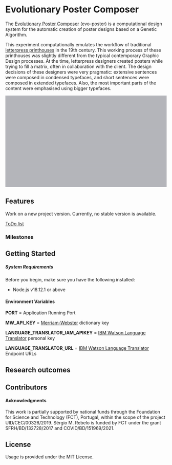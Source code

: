 # Evolutionary Poster Composer

The [Evolutionary Poster Composer](https://cdv.dei.uc.pt/evoposter/) (evo-poster) is a computational design system for
the automatic creation of poster designs based on a Genetic Algorithm.

This experiment computationally emulates the workflow of
traditional [letterpress printhouses](https://en.wikipedia.org/wiki/Letterpress_printing) in the 19th century. This
working process of these printhouses was slightly different from the typical
contemporary Graphic Design processes. At the time, letterpress designers created posters while trying to fill a matrix,
often in collaboration with the client. The design decisions of these designers were very pragmatic: extensive sentences
were composed in condensed typefaces, and short sentences were composed in extended typefaces. Also, the most important
parts of the content were emphasised using bigger typefaces.

![Example outputs generated by Evolutionary Poster Composer (v2.0.0)](system-running.gif)

## Features
Work on a new project version. Currently, no stable version is available. 

[ToDo list](https://sergiomrebelo.notion.site/EvoPoster-v3-7dd731907732484ba1e6b15c6f23fe32)

### Milestones

## Getting Started

##### System Requirements
Before you begin, make sure you have the following installed:
- Node.js v18.12.1 or above

#### Environment Variables

**PORT** = Application Running Port

**MW_API_KEY** = [Merriam-Webster](https://dictionaryapi.com/) dictionary key

**LANGUAGE_TRANSLATOR_IAM_APIKEY** = [IBM Watson Language Translator](https://www.ibm.com/es-es/cloud/watson-language-translator) personal key

**LANGUAGE_TRANSLATOR_URL** = [IBM Watson Language Translator](https://www.ibm.com/es-es/cloud/watson-language-translator) Endpoint URLs

## Research outcomes

## Contributors

#### Acknowledgments
This work is partially supported by national funds through the Foundation for Science and Technology (FCT), Portugal, within the scope of the project UID/CEC/00326/2019. Sérgio M. Rebelo is funded by FCT under the grant SFRH/BD/132728/2017 and COVID/BD/151969/2021. 

## License
Usage is provided under the MIT License.